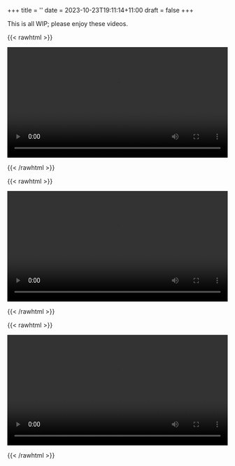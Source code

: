 +++
title = ''
date = 2023-10-23T19:11:14+11:00
draft = false
+++

This is all WIP; please enjoy these videos.

{{< rawhtml >}}

<video width=100% controls autoplay>
    <source src="video/linfit-bs1.webm" type="video/webm">
    Your browser does not support the video tag.
</video>

{{< /rawhtml >}}

{{< rawhtml >}}

<video width=100% controls autoplay>
    <source src="video/loss-landscape.webm" type="video/webm">
    Your browser does not support the video tag.
</video>

{{< /rawhtml >}}

{{< rawhtml >}}

<video width=100% controls autoplay>
    <source src="video/msd-fit.webm" type="video/webm">
    Your browser does not support the video tag.
</video>

{{< /rawhtml >}}